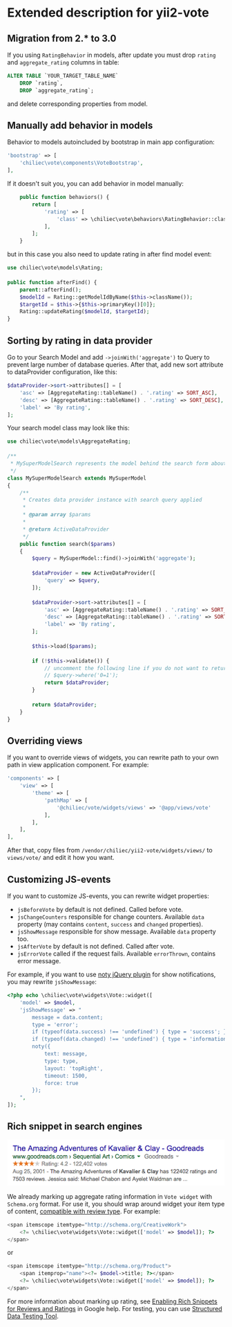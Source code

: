 # Extended description for yii2-vote

## Migration from 2.* to 3.0

If you using `RatingBehavior` in models, after update you must drop `rating` and `aggregate_rating` columns in table:

```sql
ALTER TABLE `YOUR_TARGET_TABLE_NAME` 
	DROP `rating`, 
	DROP `aggregate_rating`;
```

and delete corresponding properties from model.

## Manually add behavior in models

Behavior to models autoincluded by bootstrap in main app configuration:

```php
'bootstrap' => [
    'chiliec\vote\components\VoteBootstrap',
],
```

If it doesn't suit you, you can add behavior in model manually:

```php
    public function behaviors() {
        return [
            'rating' => [
                'class' => \chiliec\vote\behaviors\RatingBehavior::className(),
            ],
        ];
    }
```

but in this case you also need to update rating in after find model event:

```php
use chiliec\vote\models\Rating;

public function afterFind() {
	parent::afterFind();
	$modelId = Rating::getModelIdByName($this->className());
	$targetId = $this->{$this->primaryKey()[0]};
	Rating::updateRating($modelId, $targetId);
}
```

## Sorting by rating in data provider

Go to your Search Model and add `->joinWith('aggregate')` to Query to prevent large number of database queries. After that, add new sort attribute to dataProvider configuration, like this:

```php
$dataProvider->sort->attributes[] = [
    'asc' => [AggregateRating::tableName() . '.rating' => SORT_ASC],
    'desc' => [AggregateRating::tableName() . '.rating' => SORT_DESC],
    'label' => 'By rating',
];
```

Your search model class may look like this:

```php
use chiliec\vote\models\AggregateRating;

/**
 * MySuperModelSearch represents the model behind the search form about `common\models\MySuperModelSearch`.
 */
class MySuperModelSearch extends MySuperModel
{
	/**
	 * Creates data provider instance with search query applied
	 *
	 * @param array $params
	 *
	 * @return ActiveDataProvider
	 */
	public function search($params)
	{
	    $query = MySuperModel::find()->joinWith('aggregate');

	    $dataProvider = new ActiveDataProvider([
	        'query' => $query,
	    ]);

	    $dataProvider->sort->attributes[] = [
	        'asc' => [AggregateRating::tableName() . '.rating' => SORT_ASC],
	        'desc' => [AggregateRating::tableName() . '.rating' => SORT_DESC],
	        'label' => 'By rating',
	    ];

	    $this->load($params);

	    if (!$this->validate()) {
	        // uncomment the following line if you do not want to return any records when validation fails
	        // $query->where('0=1');
	        return $dataProvider;
	    }

	    return $dataProvider;
	}
}
```

## Overriding views

If you want to override views of widgets, you can rewrite path to your own path in view application component. For example:

```php
'components' => [
    'view' => [
        'theme' => [
            'pathMap' => [
                '@chiliec/vote/widgets/views' => '@app/views/vote'
            ],
        ],
    ],
],
```

After that, copy files from `/vendor/chiliec/yii2-vote/widgets/views/` to `views/vote/` and edit it how you want.

## Customizing JS-events

If you want to customize JS-events, you can rewrite widget properties:

* `jsBeforeVote` by default is not defined. Called before vote.
* `jsChangeCounters` responsible for change counters. Available `data` property (may contains `content`, `success` and `changed` properties).
* `jsShowMessage` responsible for show message. Available `data` property too.
* `jsAfterVote` by default is not defined. Called after vote.
* `jsErrorVote` called if the request fails. Available `errorThrown`, contains error message.

For example, if you want to use [noty jQuery plugin](https://github.com/needim/noty) for show notifications, you may rewrite `jsShowMessage`:

```php
<?php echo \chiliec\vote\widgets\Vote::widget([
    'model' => $model,
	'jsShowMessage' => "
		message = data.content;
		type = 'error';
		if (typeof(data.success) !== 'undefined') { type = 'success'; }
		if (typeof(data.changed) !== 'undefined') { type = 'information'; }
		noty({
			text: message,
			type: type,
			layout: 'topRight',
			timeout: 1500,
			force: true
		});
	",
]);
```

## Rich snippet in search engines

![Aggregate rating in google rich snippet](https://raw.githubusercontent.com/Chiliec/yii2-vote/develop/docs/AggregateRatingRS.png)

We already marking up aggregate rating information in `Vote widget` with `Schema.org` format. For use it, you should wrap around widget your item type of content, [compatible with review type](https://schema.org/review). For example:

```php
<span itemscope itemtype="http://schema.org/CreativeWork">
    <?= \chiliec\vote\widgets\Vote::widget(['model' => $model]); ?>
</span>
```
or
```php
<span itemscope itemtype="http://schema.org/Product">
	<span itemprop="name"><?= $model->title; ?></span>
    <?= \chiliec\vote\widgets\Vote::widget(['model' => $model]); ?>
</span>
```

For more information about marking up rating, see [Enabling Rich Snippets for Reviews and Ratings](https://developers.google.com/structured-data/rich-snippets/reviews) in Google help. For testing, you can use [Structured Data Testing Tool](https://developers.google.com/structured-data/testing-tool/).

